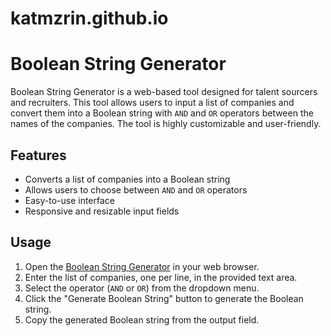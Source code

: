 # katmzrin.github.io

# Boolean String Generator

Boolean String Generator is a web-based tool designed for talent sourcers and recruiters. This tool allows users to input a list of companies and convert them into a Boolean string with `AND` and `OR` operators between the names of the companies. The tool is highly customizable and user-friendly.

## Features

- Converts a list of companies into a Boolean string
- Allows users to choose between `AND` and `OR` operators
- Easy-to-use interface
- Responsive and resizable input fields

## Usage

1. Open the [Boolean String Generator](https://katmzrin.github.io/) in your web browser.
3. Enter the list of companies, one per line, in the provided text area.
4. Select the operator (`AND` or `OR`) from the dropdown menu.
5. Click the "Generate Boolean String" button to generate the Boolean string.
6. Copy the generated Boolean string from the output field.
